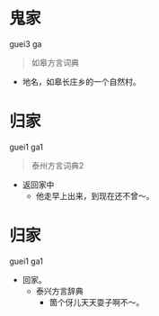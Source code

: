 # 鬼家
guei3 ga
> 如皋方言词典
- 地名，如皋长庄乡的一个自然村。

# 归家
guei1 ga1
> 泰州方言词典2
- 返回家中
  - 他走早上出来，到现在还不曾～。

# 归家
guei1 ga1
+ 回家。
  * 泰兴方言辞典
    - 箇个伢儿天天耍子啊不～。
